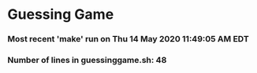# Guessing Game
### Most recent 'make' run on Thu 14 May 2020 11:49:05 AM EDT
### Number of lines in guessinggame.sh: 48
